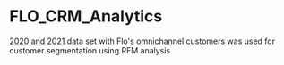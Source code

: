 # FLO_CRM_Analytics
2020 and 2021 data set with Flo's omnichannel customers was used for customer segmentation using RFM analysis
